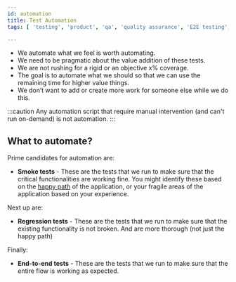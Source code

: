 ```yaml
---
id: automation
title: Test Automation
tags: [ 'testing', 'product', 'qa', 'quality assurance', 'E2E testing', 'engineering']

---
```


- We automate what we feel is worth automating.
- We need to be pragmatic about the value addition of these tests.
- We are not rushing for a rigid or an objective x% coverage.
- The goal is to automate what we should so that we can use the remaining time for higher value things.
- We don’t want to add or create more work for someone else while we do this.

:::caution
Any automation script that require manual intervention (and can't run on-demand) is not automation.
:::

## What to automate?

Prime candidates for automation are:

- **Smoke tests** - These are the tests that we run to make sure that the critical functionalities are working fine. You might identify these based on the [happy path](https://en.wikipedia.org/wiki/Happy_path) of the application, or your fragile areas of the application based on your experience.

Next up are:

- **Regression tests** - These are the tests that we run to make sure that the existing functionality is not broken. And are more thorough (not just the happy path)

Finally:

- **End-to-end tests** - These are the tests that we run to make sure that the entire flow is working as expected.
